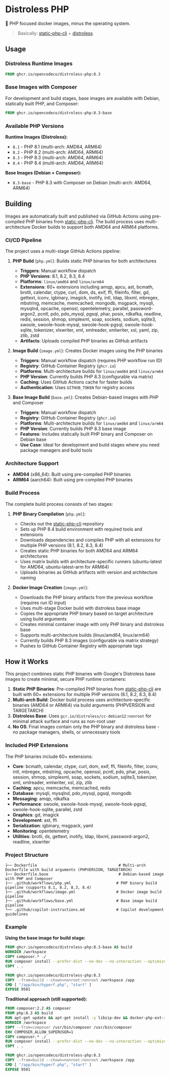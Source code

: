 # Distroless PHP

🐘 PHP focused docker images, minus the operating system.

> Basically: [static-php-cli](https://github.com/crazywhalecc/static-php-cli) + [distroless](https://github.com/GoogleContainerTools/distroless).

## Usage

### Distroless Runtime Images

```dockerfile
FROM ghcr.io/opencodeco/distroless-php:8.3
```

### Base Images with Composer

For development and build stages, base images are available with Debian, statically built PHP, and Composer:

```dockerfile
FROM ghcr.io/opencodeco/distroless-php:8.3-base
```

### Available PHP Versions

**Runtime Images (Distroless):**
- `8.1` - PHP 8.1 (multi-arch: AMD64, ARM64)
- `8.2` - PHP 8.2 (multi-arch: AMD64, ARM64)
- `8.3` - PHP 8.3 (multi-arch: AMD64, ARM64)
- `8.4` - PHP 8.4 (multi-arch: AMD64, ARM64)

**Base Images (Debian + Composer):**
- `8.3-base` - PHP 8.3 with Composer on Debian (multi-arch: AMD64, ARM64)

## Building

Images are automatically built and published via GitHub Actions using pre-compiled PHP binaries from [static-php-cli](https://github.com/crazywhalecc/static-php-cli). The build process uses multi-architecture Docker builds to support both AMD64 and ARM64 platforms.

### CI/CD Pipeline

The project uses a multi-stage GitHub Actions pipeline:

1. **PHP Build** (`php.yml`): Builds static PHP binaries for both architectures
   - **Triggers**: Manual workflow dispatch
   - **PHP Versions**: 8.1, 8.2, 8.3, 8.4
   - **Platforms**: `linux/amd64` and `linux/arm64`
   - **Extensions**: 60+ extensions including amqp, apcu, ast, bcmath, brotli, calendar, ctype, curl, dom, ds, exif, ffi, fileinfo, filter, gd, gettext, iconv, igbinary, imagick, inotify, intl, ldap, libxml, mbregex, mbstring, memcache, memcached, mongodb, msgpack, mysqli, mysqlnd, opcache, openssl, opentelemetry, parallel, password-argon2, pcntl, pdo, pdo_mysql, pgsql, phar, posix, rdkafka, readline, redis, session, shmop, simplexml, soap, sockets, sodium, sqlite3, swoole, swoole-hook-mysql, swoole-hook-pgsql, swoole-hook-sqlite, tokenizer, xlswriter, xml, xmlreader, xmlwriter, xsl, yaml, zip, zlib, zstd
   - **Artifacts**: Uploads compiled PHP binaries as GitHub artifacts

2. **Image Build** (`image.yml`): Creates Docker images using the PHP binaries
   - **Triggers**: Manual workflow dispatch (requires PHP workflow run ID)
   - **Registry**: GitHub Container Registry (`ghcr.io`)
   - **Platforms**: Multi-architecture builds for `linux/amd64` and `linux/arm64`
   - **PHP Version**: Currently builds PHP 8.3 (configurable via matrix)
   - **Caching**: Uses GitHub Actions cache for faster builds
   - **Authentication**: Uses `GITHUB_TOKEN` for registry access

3. **Base Image Build** (`base.yml`): Creates Debian-based images with PHP and Composer
   - **Triggers**: Manual workflow dispatch
   - **Registry**: GitHub Container Registry (`ghcr.io`)
   - **Platforms**: Multi-architecture builds for `linux/amd64` and `linux/arm64`
   - **PHP Version**: Currently builds PHP 8.3 base image
   - **Features**: Includes statically built PHP binary and Composer on Debian base
   - **Use Case**: Ideal for development and build stages where you need package managers and build tools

### Architecture Support

- **AMD64** (x86_64): Built using pre-compiled PHP binaries
- **ARM64** (aarch64): Built using pre-compiled PHP binaries

### Build Process

The complete build process consists of two stages:

1. **PHP Binary Compilation** (`php.yml`):
   - Checks out the [static-php-cli](https://github.com/crazywhalecc/static-php-cli) repository
   - Sets up PHP 8.4 build environment with required tools and extensions
   - Downloads dependencies and compiles PHP with all extensions for multiple PHP versions (8.1, 8.2, 8.3, 8.4)
   - Creates static PHP binaries for both AMD64 and ARM64 architectures
   - Uses matrix builds with architecture-specific runners (ubuntu-latest for AMD64, ubuntu-latest-arm for ARM64)
   - Uploads binaries as GitHub artifacts with version and architecture naming

2. **Docker Image Creation** (`image.yml`):
   - Downloads the PHP binary artifacts from the previous workflow (requires run ID input)
   - Uses multi-stage Docker build with distroless base image
   - Copies the appropriate PHP binary based on target architecture using build arguments
   - Creates minimal container image with only PHP binary and distroless base
   - Supports multi-architecture builds (linux/amd64, linux/arm64)
   - Currently builds PHP 8.3 images (configurable via matrix strategy)
   - Pushes to GitHub Container Registry with appropriate tags

## How it Works

This project combines static PHP binaries with Google's Distroless base images to create minimal, secure PHP runtime containers:

1. **Static PHP Binaries**: Pre-compiled PHP binaries from [static-php-cli](https://github.com/crazywhalecc/static-php-cli) are built with 60+ extensions for multiple PHP versions (8.1, 8.2, 8.3, 8.4)
2. **Multi-arch Build**: Docker build process uses architecture-specific binaries (AMD64 or ARM64) via build arguments (PHPVERSION and TARGETARCH)
3. **Distroless Base**: Uses `gcr.io/distroless/cc-debian12:nonroot` for minimal attack surface and runs as non-root user
4. **No OS**: Final images contain only the PHP binary and distroless base - no package managers, shells, or unnecessary tools

### Included PHP Extensions

The PHP binaries include 60+ extensions:
- **Core**: bcmath, calendar, ctype, curl, dom, exif, ffi, fileinfo, filter, iconv, intl, mbregex, mbstring, opcache, openssl, pcntl, pdo, phar, posix, session, shmop, simplexml, soap, sockets, sodium, sqlite3, tokenizer, xml, xmlreader, xmlwriter, xsl, zip, zlib
- **Caching**: apcu, memcache, memcached, redis
- **Database**: mysqli, mysqlnd, pdo_mysql, pgsql, mongodb
- **Messaging**: amqp, rdkafka
- **Performance**: swoole, swoole-hook-mysql, swoole-hook-pgsql, swoole-hook-sqlite, parallel, zstd
- **Graphics**: gd, imagick
- **Development**: ast, ffi
- **Serialization**: igbinary, msgpack, yaml
- **Monitoring**: opentelemetry
- **Utilities**: brotli, ds, gettext, inotify, ldap, libxml, password-argon2, readline, xlswriter

### Project Structure

```
├── Dockerfile                                    # Multi-arch Dockerfile with build arguments (PHPVERSION, TARGETARCH)
├── Dockerfile.base                               # Debian-based image with PHP and Composer
├── .github/workflows/php.yml                    # PHP binary build pipeline (supports 8.1, 8.2, 8.3, 8.4)
├── .github/workflows/image.yml                  # Docker image build pipeline
├── .github/workflows/base.yml                   # Base image build pipeline
└── .github/copilot-instructions.md              # Copilot development guidelines
```

### Example

**Using the base image for build stage:**

```dockerfile
FROM ghcr.io/opencodeco/distroless-php:8.3-base AS build
WORKDIR /workspace
COPY composer.* ./
RUN composer install --prefer-dist --no-dev --no-interaction --optimize-autoloader
COPY . .

FROM ghcr.io/opencodeco/distroless-php:8.3
COPY --from=build --chown=nonroot:nonroot /workspace /app
CMD [ "/app/bin/hyperf.php", "start" ]
EXPOSE 9501
```

**Traditional approach (still supported):**

```dockerfile
FROM composer:2.2 AS composer
FROM php:8.3 AS build
RUN apt-get update && apt-get install -y libzip-dev && docker-php-ext-install zip
WORKDIR /workspace
COPY --from=composer /usr/bin/composer /usr/bin/composer
ENV COMPOSER_ALLOW_SUPERUSER=1
COPY composer.* ./
RUN composer install --prefer-dist --no-dev --no-interaction --optimize-autoloader
COPY . .

FROM ghcr.io/opencodeco/distroless-php:8.3
COPY --from=build --chown=nonroot:nonroot /workspace /app
CMD [ "/app/bin/hyperf.php", "start" ]
EXPOSE 9501
```
